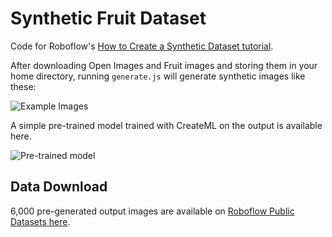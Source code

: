 # Synthetic Fruit Dataset

Code for Roboflow's [How to Create a Synthetic Dataset tutorial](https://blog.roboflow.ai/how-to-create-a-synthetic-dataset-for-computer-vision).

After downloading Open Images and Fruit images and storing them in your home
directory, running `generate.js` will generate synthetic images like these:

![Example Images](https://blog.roboflow.ai/content/images/2020/04/synthetic-fruit-examples.jpg)

A simple pre-trained model trained with CreateML on the output is available here.

![Pre-trained model](https://blog.roboflow.ai/content/images/2020/04/fruit-cropped.small-1.gif)

## Data Download

6,000 pre-generated output images are available on
[Roboflow Public Datasets here](https://public.roboflow.ai/object-detection/synthetic-fruit).
